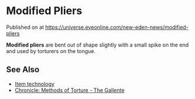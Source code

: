 # Modified Pliers
Published on  at https://universe.eveonline.com/new-eden-news/modified-pliers

**Modified pliers** are bent out of shape slightly with a small spike on
the end and used by torturers on the tongue.

See Also
--------

-   [Item technology](1atx3NGYkl3oP5JiEa1ShQ)
-   [Chronicle: Methods of Torture - The Gallente](VRlO4DfUA5hBsj9ofo48D)
